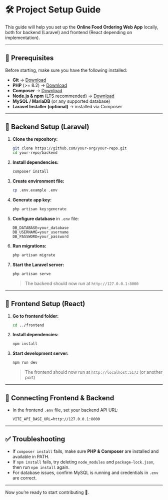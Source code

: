 # 🛠 Project Setup Guide

This guide will help you set up the **Online Food Ordering Web App** locally, both for backend (Laravel) and frontend (React depending on implementation).

---

## 📌 Prerequisites

Before starting, make sure you have the following installed:

* **Git** → [Download](https://git-scm.com/)
* **PHP** (>= 8.2) → [Download](https://www.php.net/downloads)
* **Composer** → [Download](https://getcomposer.org/)
* **Node.js & npm** (LTS recommended) → [Download](https://nodejs.org/)
* **MySQL / MariaDB** (or any supported database)
* **Laravel Installer (optional)** → installed via Composer

---

## 🚀 Backend Setup (Laravel)

1. **Clone the repository:**

   ```bash
   git clone https://github.com/your-org/your-repo.git
   cd your-repo/backend
   ```

2. **Install dependencies:**

   ```bash
   composer install
   ```

3. **Create environment file:**

   ```bash
   cp .env.example .env
   ```

4. **Generate app key:**

   ```bash
   php artisan key:generate
   ```

5. **Configure database** in `.env` file:

   ```env
   DB_DATABASE=your_database
   DB_USERNAME=your_username
   DB_PASSWORD=your_password
   ```

6. **Run migrations:**

   ```bash
   php artisan migrate
   ```

7. **Start the Laravel server:**

   ```bash
   php artisan serve
   ```

   > The backend should now run at `http://127.0.0.1:8000`

---

## 🎨 Frontend Setup (React)

1. **Go to frontend folder:**

   ```bash
   cd ../frontend
   ```

2. **Install dependencies:**

   ```bash
   npm install
   ```

3. **Start development server:**

   ```bash
   npm run dev
   ```

   > The frontend should now run at `http://localhost:5173` (or another port)

---

## 🔗 Connecting Frontend & Backend

* In the frontend `.env` file, set your backend API URL:

  ```env
  VITE_API_BASE_URL=http://127.0.0.1:8000
  ```

---

## ✅ Troubleshooting

* If `composer install` fails, make sure **PHP & Composer** are installed and available in PATH.
* If `npm install` fails, try deleting `node_modules` and `package-lock.json`, then run `npm install` again.
* For database issues, confirm MySQL is running and credentials in `.env` are correct.

---

Now you’re ready to start contributing 🎉.
